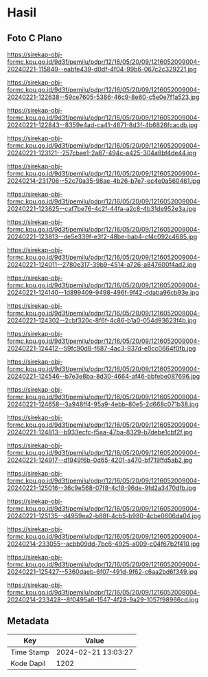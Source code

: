 # Hasil

## Foto C Plano

https://sirekap-obj-formc.kpu.go.id/9d3f/pemilu/pdpr/12/16/05/20/09/1216052009004-20240221-115849--eabfe439-d0df-4f04-99b6-067c2c329221.jpg

https://sirekap-obj-formc.kpu.go.id/9d3f/pemilu/pdpr/12/16/05/20/09/1216052009004-20240221-122638--59ce7605-5386-46c9-8e60-c5e0e7f1a523.jpg

https://sirekap-obj-formc.kpu.go.id/9d3f/pemilu/pdpr/12/16/05/20/09/1216052009004-20240221-122843--8359e4ad-ca41-4671-8d3f-4b6826fcacdb.jpg

https://sirekap-obj-formc.kpu.go.id/9d3f/pemilu/pdpr/12/16/05/20/09/1216052009004-20240221-123121--257cbae1-2a87-494c-a425-304a8bf4de44.jpg

https://sirekap-obj-formc.kpu.go.id/9d3f/pemilu/pdpr/12/16/05/20/09/1216052009004-20240214-231706--52c70a35-98ae-4b26-b7e7-ec4e0a560461.jpg

https://sirekap-obj-formc.kpu.go.id/9d3f/pemilu/pdpr/12/16/05/20/09/1216052009004-20240221-123625--caf7be76-4c2f-44fa-a2c8-4b31de952e3a.jpg

https://sirekap-obj-formc.kpu.go.id/9d3f/pemilu/pdpr/12/16/05/20/09/1216052009004-20240221-123813--de5e339f-e3f2-48be-bab4-cf4c092c4685.jpg

https://sirekap-obj-formc.kpu.go.id/9d3f/pemilu/pdpr/12/16/05/20/09/1216052009004-20240221-124011--2780e317-39b9-4514-a726-a847600f4ad2.jpg

https://sirekap-obj-formc.kpu.go.id/9d3f/pemilu/pdpr/12/16/05/20/09/1216052009004-20240221-124140--1d899409-9498-496f-9f42-ddaba96cb93e.jpg

https://sirekap-obj-formc.kpu.go.id/9d3f/pemilu/pdpr/12/16/05/20/09/1216052009004-20240221-124302--2cbf320c-8f6f-4c86-b1a0-054d93623f4b.jpg

https://sirekap-obj-formc.kpu.go.id/9d3f/pemilu/pdpr/12/16/05/20/09/1216052009004-20240221-124412--59fc90d8-f687-4ac3-937d-e0cc0664f0fb.jpg

https://sirekap-obj-formc.kpu.go.id/9d3f/pemilu/pdpr/12/16/05/20/09/1216052009004-20240221-124546--b7e3e8ba-8d30-4664-af46-bbfebe087696.jpg

https://sirekap-obj-formc.kpu.go.id/9d3f/pemilu/pdpr/12/16/05/20/09/1216052009004-20240221-124658--3a948ff4-95a9-4ebb-80e5-2d668c071b38.jpg

https://sirekap-obj-formc.kpu.go.id/9d3f/pemilu/pdpr/12/16/05/20/09/1216052009004-20240221-124813--b933ecfc-f5aa-47ba-8329-b7debe1cbf2f.jpg

https://sirekap-obj-formc.kpu.go.id/9d3f/pemilu/pdpr/12/16/05/20/09/1216052009004-20240221-124917--d1949f6b-0d65-4201-a470-bf719ffd5ab2.jpg

https://sirekap-obj-formc.kpu.go.id/9d3f/pemilu/pdpr/12/16/05/20/09/1216052009004-20240221-125016--36c9e568-07f8-4c18-96de-9fd2a3470dfb.jpg

https://sirekap-obj-formc.kpu.go.id/9d3f/pemilu/pdpr/12/16/05/20/09/1216052009004-20240221-125135--d4959ea2-b88f-4cb5-b980-4cbe0606da04.jpg

https://sirekap-obj-formc.kpu.go.id/9d3f/pemilu/pdpr/12/16/05/20/09/1216052009004-20240214-233055--acbb09dd-7bc6-4925-a009-c04f67b2f410.jpg

https://sirekap-obj-formc.kpu.go.id/9d3f/pemilu/pdpr/12/16/05/20/09/1216052009004-20240221-125427--5360daeb-6f07-491d-9f62-c6aa2bd6f349.jpg

https://sirekap-obj-formc.kpu.go.id/9d3f/pemilu/pdpr/12/16/05/20/09/1216052009004-20240214-233428--8f0495a6-1547-4f28-9a29-1057f98966cd.jpg


## Metadata

| Key        | Value               |
| ---------- | ------------------- |
| Time Stamp | 2024-02-21 13:03:27 |
| Kode Dapil | 1202                |




